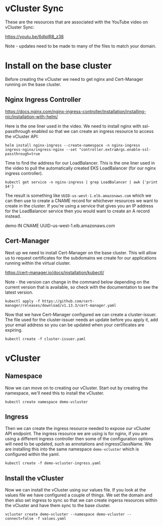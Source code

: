 # vCluster Sync

These are the resources that are associated with the YouTube video on vCluster Sync:

https://youtu.be/6dIplR8_z38

Note - updates need to be made to many of the files to match your domain.

# Install on the base cluster

Before creating the vCluster we need to get nginx and Cert-Manager running on the base cluster.

## Nginx Ingress Controller

https://docs.nginx.com/nginx-ingress-controller/installation/installing-nic/installation-with-helm/

Here is the one liner used in the video. We need to install nginx with ssl-passthrough enabled so that we can create an ingress resource to access the vCluster API:

`helm install nginx-ingress --create-namespace -n nginx-ingress ingress-nginx/ingress-nginx --set "controller.extraArgs.enable-ssl-passthrough=true`

Time to find the address for our LoadBalancer. This is the one liner used in the video to pull the automatically created EKS LoadBalancer (for our nginx ingress controller). 

`kubectl get service -n nginx-ingress | grep LoadBalancer | awk {'print $4'}`

The result is something like `UUID-us-west-1.elb.amazonaws.com` which we can then use to create a CNAME record for whichever resources we want to create in the cluster. If you're using a service that gives you an IP address for the LoadBalancer service then you would want to create an A record instead.

demo IN CNAME UUID-us-west-1.elb.amazonaws.com

## Cert-Manager

Next up we need to install Cert-Manager on the base cluster. This will allow us to request certificates for the subdomains we create for our applications running within the virtual cluster.

https://cert-manager.io/docs/installation/kubectl/

Note - the version can change in the command below depending on the current version that is available, so check with the documentation to see the latest version.

`kubectl apply -f https://github.com/cert-manager/releases/download/v1.13.3/cert-manager.yaml`

Now that we have Cert-Manager configured we can create a cluster-issuer. The file used for the cluster-issuer needs an update before you apply it, add your email address so you can be updated when your certificates are expiring.

`kubectl create -f cluster-issuer.yaml`

# vCluster

## Namespace

Now we can move on to creating our vCluster. Start out by creating the namespace, we'll need this to install the vCluster.

`kubectl create namespace demo-vcluster`

## Ingress

Then we can create the ingress resource needed to expose our vCluster API endpoint. The ingress resource we are using is for nginx, if you are using a different ingress controller then some of the configuration options will need to be updated, such as annotations and ingressClassName. We are installing this into the same namespace `demo-vcluster` which is configured within the yaml.

`kubectl create -f demo-vcluster-ingress.yaml`

## Install the vCluster

Now we can install the vCluster using our values file. If you look at the values file we have configured a couple of things. We set the domain and then also set ingress to sync so that we can create ingerss resources within the vCluster and have them sync to the base cluster.

`vcluster create demo-vcluster --namespace demo-vcluster --connect=false -f values.yaml`